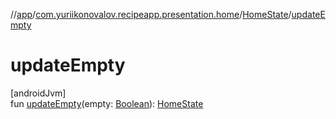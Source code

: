 //[app](../../../index.md)/[com.yuriikonovalov.recipeapp.presentation.home](../index.md)/[HomeState](index.md)/[updateEmpty](update-empty.md)

# updateEmpty

[androidJvm]\
fun [updateEmpty](update-empty.md)(empty: [Boolean](https://kotlinlang.org/api/latest/jvm/stdlib/kotlin/-boolean/index.html)): [HomeState](index.md)
